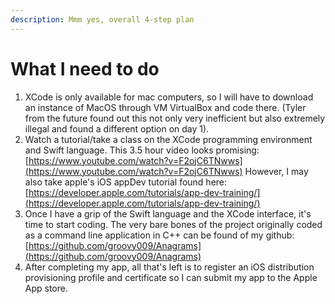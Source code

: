```yaml
---
description: Mmm yes, overall 4-step plan
---
```


# What I need to do

1. XCode is only available for mac computers, so I will have to download an instance of MacOS through VM VirtualBox and code there. (Tyler from the future found out this not only very inefficient but also extremely illegal and found a different option on day 1).
2. Watch a tutorial/take a class on the XCode programming environment and Swift language. This 3.5 hour video looks promising: [https://www.youtube.com/watch?v=F2ojC6TNwws](https://www.youtube.com/watch?v=F2ojC6TNwws) However, I may also take apple's iOS appDev tutorial found here: [https://developer.apple.com/tutorials/app-dev-training/](https://developer.apple.com/tutorials/app-dev-training/)
3. Once I have a grip of the Swift language and the XCode interface, it's time to start coding. The very bare bones of the project originally coded as a command line application in C++ can be found of my github: [https://github.com/groovy009/Anagrams](https://github.com/groovy009/Anagrams)
4. After completing my app, all that's left is to register an iOS distribution provisioning profile and certificate so I can submit my app to the Apple App store.

